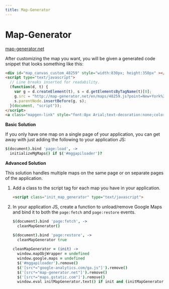 ```yaml
---
title: Map-Generator
---
```


# Map-Generator

[map-generator.net](http://map-generator.net)

After customizing the map you want, you will be given a generated code snippet that looks something like this:

```html
<div id="map_canvas_custom_48259" style="width:830px; height:350px" ></div>
<script type="text/javascript">
  // Line breaks inserted for readability.
  (function(d, t) {
    var g = d.createElement(t), s = d.getElementsByTagName(t)[0];
    g.src = "http://map-generator.net/en/maps/48259.js?point=New+York%2C+NY%2C+USA";
    s.parentNode.insertBefore(g, s);
  }(document, "script"));
</script>
<a class="mapgen-link" style="font:8px Arial;text-decoration:none;color:#5C5C5C;text-align: right; display: block; width: 830px;" href="http://map-generator.net/en">map-generator.net</a>
```

**Basic Solution**

If you only have one map on a single page of your application, you can get away with just adding the following to your application JS:

```coffeescript
$(document).bind 'page:load', ->
  initializeMgMaps() if $('#mggapiloader')?
```

**Advanced Solution**

This solution handles multiple maps on the same page or on separate pages of the application.

1.  Add a class to the script tag for each map you have in your application. 

    ```html
    <script class="init_map_generator" type="text/javascript">
    ```

2.  In your application JS, create a function to unload/remove Google Maps and bind it to both the `page:fetch` and `page:restore` events.

    ```coffeescript
    $(document).bind 'page:fetch', ->
      cleanMapGenerator()

    $(document).bind 'page:restore', ->
      cleanMapGenerator true
  
    cleanMapGenerator = (init) ->
      window.mapObjWrapper = undefined
      window.google.maps = undefined
      $('#mggapiloader').remove()
      $('[src*="google-analytics.com/ga.js"]').remove()
      $('[src*="map-generator.net"]').remove()
      $('[src*="maps.gstatic.com"]').remove()
      window.eval initMapGenerator.text() if init and (initMapGenerator = $('script.init_map_generator'))?
    ```
